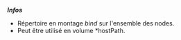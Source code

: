 ***Infos***
* Répertoire en montage *bind* sur l'ensemble des nodes.
* Peut être utilisé en volume *hostPath.
